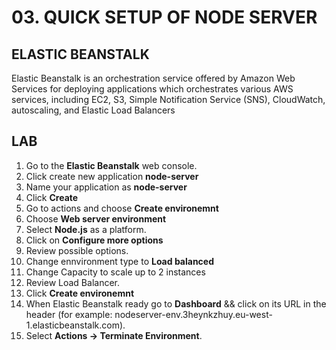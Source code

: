 # 03. QUICK SETUP OF NODE SERVER

## ELASTIC BEANSTALK

Elastic Beanstalk is an orchestration service offered by Amazon Web Services for deploying applications which orchestrates various AWS services, including EC2, S3, Simple Notification Service (SNS), CloudWatch, autoscaling, and Elastic Load Balancers

## LAB

1. Go to the  **Elastic Beanstalk** web console.
2. Click create new application **node-server**
2. Name your application as **node-server**
3. Click **Create**
4. Go to actions and choose **Create environemnt**
5. Choose **Web server environment**
6. Select **Node.js** as a platform.
7. Click on **Configure more options**
8. Review possible options.
9. Change ennvironment type to **Load balanced**
10. Change Capacity to scale up to 2 instances 
11. Review Load Balancer.
12. Click **Create environemnt**
10. When Elastic Beanstalk ready go to **Dashboard** && click on its URL in the header (for example: nodeserver-env.3heynkzhuy.eu-west-1.elasticbeanstalk.com).
11. Select **Actions -> Terminate Environment**.